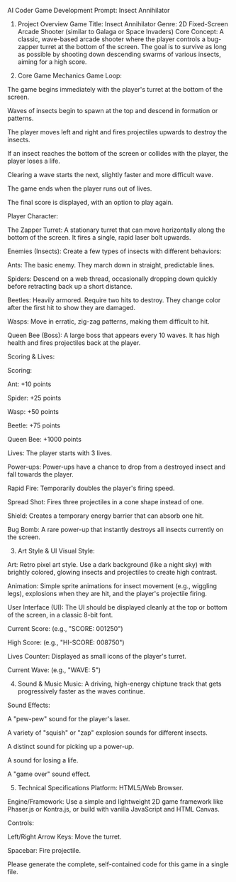AI Coder Game Development Prompt: Insect Annihilator

1. Project Overview
   Game Title: Insect Annihilator
   Genre: 2D Fixed-Screen Arcade Shooter (similar to Galaga or Space Invaders)
   Core Concept: A classic, wave-based arcade shooter where the player controls a bug-zapper turret at the bottom of the screen. The goal is to survive as long as possible by shooting down descending swarms of various insects, aiming for a high score.

2. Core Game Mechanics
   Game Loop:

The game begins immediately with the player's turret at the bottom of the screen.

Waves of insects begin to spawn at the top and descend in formation or patterns.

The player moves left and right and fires projectiles upwards to destroy the insects.

If an insect reaches the bottom of the screen or collides with the player, the player loses a life.

Clearing a wave starts the next, slightly faster and more difficult wave.

The game ends when the player runs out of lives.

The final score is displayed, with an option to play again.

Player Character:

The Zapper Turret: A stationary turret that can move horizontally along the bottom of the screen. It fires a single, rapid laser bolt upwards.

Enemies (Insects):
Create a few types of insects with different behaviors:

Ants: The basic enemy. They march down in straight, predictable lines.

Spiders: Descend on a web thread, occasionally dropping down quickly before retracting back up a short distance.

Beetles: Heavily armored. Require two hits to destroy. They change color after the first hit to show they are damaged.

Wasps: Move in erratic, zig-zag patterns, making them difficult to hit.

Queen Bee (Boss): A large boss that appears every 10 waves. It has high health and fires projectiles back at the player.

Scoring & Lives:

Scoring:

Ant: +10 points

Spider: +25 points

Wasp: +50 points

Beetle: +75 points

Queen Bee: +1000 points

Lives: The player starts with 3 lives.

Power-ups:
Power-ups have a chance to drop from a destroyed insect and fall towards the player.

Rapid Fire: Temporarily doubles the player's firing speed.

Spread Shot: Fires three projectiles in a cone shape instead of one.

Shield: Creates a temporary energy barrier that can absorb one hit.

Bug Bomb: A rare power-up that instantly destroys all insects currently on the screen.

3. Art Style & UI
   Visual Style:

Art: Retro pixel art style. Use a dark background (like a night sky) with brightly colored, glowing insects and projectiles to create high contrast.

Animation: Simple sprite animations for insect movement (e.g., wiggling legs), explosions when they are hit, and the player's projectile firing.

User Interface (UI):
The UI should be displayed cleanly at the top or bottom of the screen, in a classic 8-bit font.

Current Score: (e.g., "SCORE: 001250")

High Score: (e.g., "HI-SCORE: 008750")

Lives Counter: Displayed as small icons of the player's turret.

Current Wave: (e.g., "WAVE: 5")

4. Sound & Music
   Music: A driving, high-energy chiptune track that gets progressively faster as the waves continue.

Sound Effects:

A "pew-pew" sound for the player's laser.

A variety of "squish" or "zap" explosion sounds for different insects.

A distinct sound for picking up a power-up.

A sound for losing a life.

A "game over" sound effect.

5. Technical Specifications
   Platform: HTML5/Web Browser.

Engine/Framework: Use a simple and lightweight 2D game framework like Phaser.js or Kontra.js, or build with vanilla JavaScript and HTML Canvas.

Controls:

Left/Right Arrow Keys: Move the turret.

Spacebar: Fire projectile.

Please generate the complete, self-contained code for this game in a single file.
